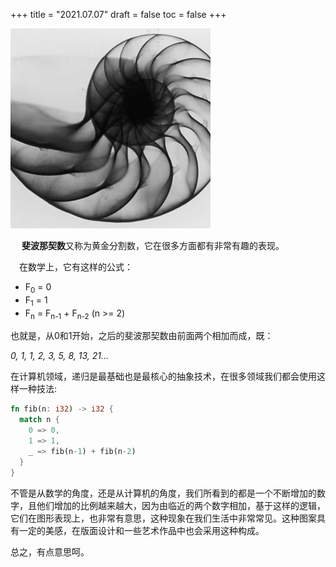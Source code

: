 +++
title = "2021.07.07"
draft = false
toc = false
+++



![fib](/images/fib.jpg)

&emsp; **斐波那契数**又称为黄金分割数，它在很多方面都有非常有趣的表现。

&emsp;在数学上，它有这样的公式：

* F<sub>0</sub> = 0
* F<sub>1</sub> = 1
* F<sub>n</sub> = F<sub>n-1</sub> + F<sub>n-2</sub> (n >= 2)

也就是，从0和1开始，之后的斐波那契数由前面两个相加而成，既：

*0, 1, 1, 2, 3, 5, 8, 13, 21...*

在计算机领域，递归是最基础也是最核心的抽象技术，在很多领域我们都会使用这样一种技法:

```rust
fn fib(n: i32) -> i32 {
  match n {
    0 => 0,
    1 => 1,
    _ => fib(n-1) + fib(n-2)
  }
}
```

不管是从数学的角度，还是从计算机的角度，我们所看到的都是一个不断增加的数字，且他们增加的比例越来越大，因为由临近的两个数字相加，基于这样的逻辑，它们在图形表现上，也非常有意思，这种现象在我们生活中非常常见。这种图案具有一定的美感，在版面设计和一些艺术作品中也会采用这种构成。

总之，有点意思呵。



